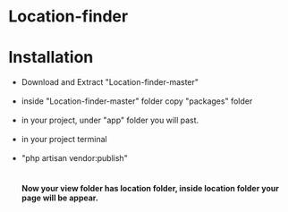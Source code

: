 # Location-finder
# Installation

<ul>
<li>Download and Extract "Location-finder-master"</li><br>
<li>inside "Location-finder-master" folder copy "packages" folder</li><br>
<li>in your project, under "app" folder you will past.</li><br>
<li>in your project terminal </li><br>
<li>"php artisan vendor:publish"</li><br>

<h4>Now your view folder has location folder, inside location folder your page will be appear.
</ul>
